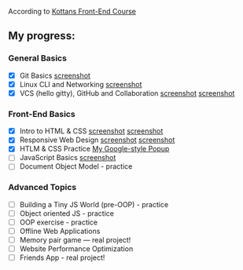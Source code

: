 According to [Kottans Front-End Course](https://github.com/kottans/frontend/blob/master/contents.md)

## My progress:

### General Basics

- [x] Git Basics [screenshot](./0/classroom.udacity.com_courses_ud775.png "udacity.com - How to use Git and GitHub")
- [x] Linux CLI and Networking [screenshot](./1/command-line.png "codecademy.com - Learn the Commant Line")
- [x] VCS (hello gitty), GitHub and Collaboration [screenshot](./2/What_is_Version_Control.png "udacity.com - Version Control with Git") [screenshot](./2/GitHub&Collaboration.png "udacity.com - GitHub and Collaboration")

### Front-End Basics

- [x] Intro to HTML & CSS [screenshot](./3/Intro_to_HTML&CSS.png "udacity.com - Intro to HTML and CSS") [screenshot](./3/htmlacademy.ru_courses.png "htmlacademy.ru - HTML and CSS basics")
- [x] Responsive Web Design [screenshot](./4/ResponsiveWebDesignFundamentals.png "udacity.com - udacity.com - Intro to HTML and CSS") [screenshot](./4/flexboxfroggy.png "flexboxfroggy.com - Game for learning CSS flexbox")
- [x] HTLM & CSS Practice [My Google-style Popup](https://github.com/Shramkoweb/html "No JavaScript, only HTML/CSS")
- [ ] JavaScript Basics [screenshot](./5/learn.freecodecamp.org_.png "freecodecamp.org - Basic JavaScript")
- [ ] Document Object Model - practice

### Advanced Topics

- [ ] Building a Tiny JS World (pre-OOP) - practice
- [ ] Object oriented JS - practice
- [ ] OOP exercise - practice
- [ ] Offline Web Applications
- [ ] Memory pair game — real project!
- [ ] Website Performance Optimization
- [ ] Friends App - real project!
